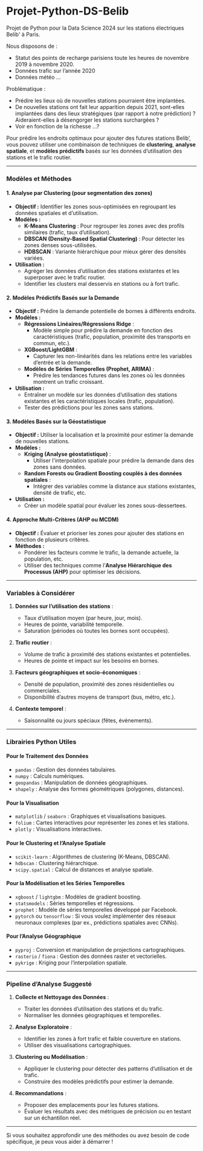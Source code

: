 # Projet-Python-DS-Belib
Projet de Python pour la Data Science 2024 sur les stations électriques Belib' à Paris.

Nous disposons de :
- Statut des points de recharge parisiens toute les heures de novembre 2019 à novembre 2020.
- Données trafic sur l’année 2020
- Données météo …

Problématique : 
- Prédire les lieux où de nouvelles stations pourraient être implantées.
- De nouvelles stations ont fait leur apparition depuis 2021, sont-elles implantées dans des lieux stratégiques (par rapport à notre prédiction) ? Aideraient-elles à désengorger les stations surchargées ?
- Voir en fonction de la richesse ...?





Pour prédire les endroits optimaux pour ajouter des futures stations Belib’, vous pouvez utiliser une combinaison de techniques de **clustering**, **analyse spatiale**, et **modèles prédictifs** basés sur les données d’utilisation des stations et le trafic routier.

---

### **Modèles et Méthodes**

#### **1. Analyse par Clustering (pour segmentation des zones)**
   - **Objectif :** Identifier les zones sous-optimisées en regroupant les données spatiales et d’utilisation.
   - **Modèles :**
     - **K-Means Clustering** : Pour regrouper les zones avec des profils similaires (trafic, taux d’utilisation).
     - **DBSCAN (Density-Based Spatial Clustering)** : Pour détecter les zones denses sous-utilisées.
     - **HDBSCAN** : Variante hiérarchique pour mieux gérer des densités variées.
   - **Utilisation :**
     - Agréger les données d’utilisation des stations existantes et les superposer avec le trafic routier.
     - Identifier les clusters mal desservis en stations ou à fort trafic.

#### **2. Modèles Prédictifs Basés sur la Demande**
   - **Objectif :** Prédire la demande potentielle de bornes à différents endroits.
   - **Modèles :**
     - **Régressions Linéaires/Régressions Ridge** :
       - Modèle simple pour prédire la demande en fonction des caractéristiques (trafic, population, proximité des transports en commun, etc.).
     - **XGBoost/LightGBM** :
       - Capturer les non-linéarités dans les relations entre les variables d’entrée et la demande.
     - **Modèles de Séries Temporelles (Prophet, ARIMA)** :
       - Prédire les tendances futures dans les zones où les données montrent un trafic croissant.
   - **Utilisation :**
     - Entraîner un modèle sur les données d’utilisation des stations existantes et les caractéristiques locales (trafic, population).
     - Tester des prédictions pour les zones sans stations.

#### **3. Modèles Basés sur la Géostatistique**
   - **Objectif :** Utiliser la localisation et la proximité pour estimer la demande de nouvelles stations.
   - **Modèles :**
     - **Kriging (Analyse géostatistique)** :
       - Utiliser l'interpolation spatiale pour prédire la demande dans des zones sans données.
     - **Random Forests ou Gradient Boosting couplés à des données spatiales** :
       - Intégrer des variables comme la distance aux stations existantes, densité de trafic, etc.
   - **Utilisation :**
     - Créer un modèle spatial pour évaluer les zones sous-dessertees.

#### **4. Approche Multi-Critères (AHP ou MCDM)**
   - **Objectif :** Évaluer et prioriser les zones pour ajouter des stations en fonction de plusieurs critères.
   - **Méthodes :**
     - Pondérer les facteurs comme le trafic, la demande actuelle, la population, etc.
     - Utiliser des techniques comme l’**Analyse Hiérarchique des Processus (AHP)** pour optimiser les décisions.

---

### **Variables à Considérer**
1. **Données sur l’utilisation des stations** :
   - Taux d’utilisation moyen (par heure, jour, mois).
   - Heures de pointe, variabilité temporelle.
   - Saturation (périodes où toutes les bornes sont occupées).

2. **Trafic routier** :
   - Volume de trafic à proximité des stations existantes et potentielles.
   - Heures de pointe et impact sur les besoins en bornes.

3. **Facteurs géographiques et socio-économiques** :
   - Densité de population, proximité des zones résidentielles ou commerciales.
   - Disponibilité d’autres moyens de transport (bus, métro, etc.).

4. **Contexte temporel** :
   - Saisonnalité ou jours spéciaux (fêtes, événements).

---

### **Librairies Python Utiles**

#### **Pour le Traitement des Données**
- `pandas` : Gestion des données tabulaires.
- `numpy` : Calculs numériques.
- `geopandas` : Manipulation de données géographiques.
- `shapely` : Analyse des formes géométriques (polygones, distances).

#### **Pour la Visualisation**
- `matplotlib` / `seaborn` : Graphiques et visualisations basiques.
- `folium` : Cartes interactives pour représenter les zones et les stations.
- `plotly` : Visualisations interactives.

#### **Pour le Clustering et l’Analyse Spatiale**
- `scikit-learn` : Algorithmes de clustering (K-Means, DBSCAN).
- `hdbscan` : Clustering hiérarchique.
- `scipy.spatial` : Calcul de distances et analyse spatiale.

#### **Pour la Modélisation et les Séries Temporelles**
- `xgboost` / `lightgbm` : Modèles de gradient boosting.
- `statsmodels` : Séries temporelles et régressions.
- `prophet` : Modèle de séries temporelles développé par Facebook.
- `pytorch` ou `tensorflow` : Si vous voulez implémenter des réseaux neuronaux complexes (par ex., prédictions spatiales avec CNNs).

#### **Pour l’Analyse Géographique**
- `pyproj` : Conversion et manipulation de projections cartographiques.
- `rasterio` / `fiona` : Gestion des données raster et vectorielles.
- `pykrige` : Kriging pour l’interpolation spatiale.

---

### **Pipeline d’Analyse Suggesté**
1. **Collecte et Nettoyage des Données** :
   - Traiter les données d’utilisation des stations et du trafic.
   - Normaliser les données géographiques et temporelles.

2. **Analyse Exploratoire** :
   - Identifier les zones à fort trafic et faible couverture en stations.
   - Utiliser des visualisations cartographiques.

3. **Clustering ou Modélisation** :
   - Appliquer le clustering pour détecter des patterns d’utilisation et de trafic.
   - Construire des modèles prédictifs pour estimer la demande.

4. **Recommandations** :
   - Proposer des emplacements pour les futures stations.
   - Évaluer les résultats avec des métriques de précision ou en testant sur un échantillon réel.

---

Si vous souhaitez approfondir une des méthodes ou avez besoin de code spécifique, je peux vous aider à démarrer !


